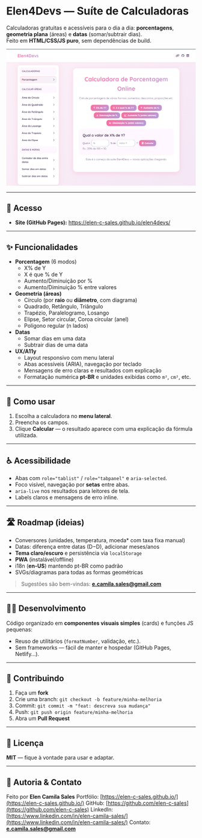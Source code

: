 # Elen4Devs — Suíte de Calculadoras

Calculadoras gratuitas e acessíveis para o dia a dia: **porcentagens**, **geometria plana** (áreas) e **datas** (somar/subtrair dias).  
Feito em **HTML/CSS/JS puro**, sem dependências de build.

![screenshot](./screenshot.png)

---
## 🔗 Acesso

- **Site (GitHub Pages):** https://elen-c-sales.github.io/elen4devs/

---

## ✨ Funcionalidades

- **Porcentagem** (6 modos)
  - X% de Y
  - X é que % de Y
  - Aumento/Diminuição por %
  - Aumento/Diminuição % entre valores
- **Geometria (áreas)**
  - Círculo (por **raio** ou **diâmetro**, com diagrama)
  - Quadrado, Retângulo, Triângulo
  - Trapézio, Paralelogramo, Losango
  - Elipse, Setor circular, Coroa circular (anel)
  - Polígono regular (n lados)
- **Datas**
  - Somar dias em uma data
  - Subtrair dias de uma data
- **UX/A11y**
  - Layout responsivo com menu lateral
  - Abas acessíveis (ARIA), navegação por teclado
  - Mensagens de erro claras e resultados com explicação
  - Formatação numérica **pt-BR** e unidades exibidas como `m²`, `cm²`, etc.

---

## 🧩 Como usar

1. Escolha a calculadora no **menu lateral**.
2. Preencha os campos.
3. Clique **Calcular** — o resultado aparece com uma explicação da fórmula utilizada.

---

## ♿ Acessibilidade

* Abas com `role="tablist"` / `role="tabpanel"` e `aria-selected`.
* Foco visível, navegação por **setas** entre abas.
* `aria-live` nos resultados para leitores de tela.
* Labels claros e mensagens de erro inline.

---

## 🛣️ Roadmap (ideias)

* Conversores (unidades, temperatura, moeda\* com taxa fixa manual)
* Datas: diferença entre datas (D−D), adicionar meses/anos
* **Tema claro/escuro** e persistência via `localStorage`
* **PWA** (instalável/offline)
* i18n (**en-US**) mantendo pt-BR como padrão
* SVGs/diagramas para todas as formas geométricas

> Sugestões são bem-vindas: **[e.camila.sales@gmail.com](mailto:e.camila.sales@gmail.com)**

---

## 👩‍💻 Desenvolvimento

Código organizado em **componentes visuais simples** (cards) e funções JS pequenas:

* Reuso de utilitários (`formatNumber`, validação, etc.).
* Sem frameworks — fácil de manter e hospedar (GitHub Pages, Netlify…).

---

## 🤝 Contribuindo

1. Faça um **fork**
2. Crie uma branch: `git checkout -b feature/minha-melhoria`
3. Commit: `git commit -m "feat: descreva sua mudança"`
4. Push: `git push origin feature/minha-melhoria`
5. Abra um **Pull Request**

---

## 📄 Licença

**MIT** — fique à vontade para usar e adaptar.

---

## 👤 Autoria & Contato

Feito por **Elen Camila Sales**
Portfólio: [https://elen-c-sales.github.io/](https://elen-c-sales.github.io/)
GitHub: [https://github.com/elen-c-sales](https://github.com/elen-c-sales)
LinkedIn: [https://www.linkedin.com/in/elen-camila-sales/](https://www.linkedin.com/in/elen-camila-sales/)
Contato: **[e.camila.sales@gmail.com](mailto:e.camila.sales@gmail.com)**

